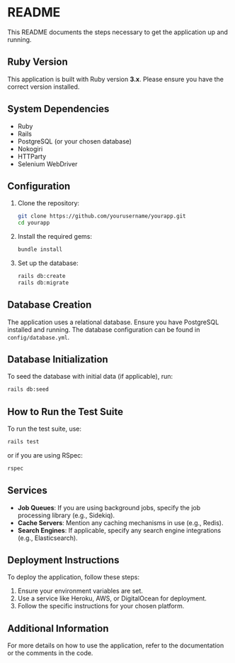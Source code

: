 # README

This README documents the steps necessary to get the application up and running.

## Ruby Version

This application is built with Ruby version **3.x**. Please ensure you have the correct version installed.

## System Dependencies

- Ruby
- Rails
- PostgreSQL (or your chosen database)
- Nokogiri
- HTTParty
- Selenium WebDriver

## Configuration

1. Clone the repository:
   ```bash
   git clone https://github.com/yourusername/yourapp.git
   cd yourapp
   ```

2. Install the required gems:
   ```bash
   bundle install
   ```

3. Set up the database:
   ```bash
   rails db:create
   rails db:migrate
   ```

## Database Creation

The application uses a relational database. Ensure you have PostgreSQL installed and running. The database configuration can be found in `config/database.yml`.

## Database Initialization

To seed the database with initial data (if applicable), run:
```bash
rails db:seed
```

## How to Run the Test Suite

To run the test suite, use:
```bash
rails test
```
or if you are using RSpec:
```bash
rspec
```

## Services

- **Job Queues**: If you are using background jobs, specify the job processing library (e.g., Sidekiq).
- **Cache Servers**: Mention any caching mechanisms in use (e.g., Redis).
- **Search Engines**: If applicable, specify any search engine integrations (e.g., Elasticsearch).

## Deployment Instructions

To deploy the application, follow these steps:
1. Ensure your environment variables are set.
2. Use a service like Heroku, AWS, or DigitalOcean for deployment.
3. Follow the specific instructions for your chosen platform.

## Additional Information

For more details on how to use the application, refer to the documentation or the comments in the code.
